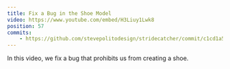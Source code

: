 ```yaml
---
title: Fix a Bug in the Shoe Model
video: https://www.youtube.com/embed/H3Liuy1Lwk8
position: 57
commits:
    - https://github.com/stevepolitodesign/stridecatcher/commit/c1cd1a5f31baace2848b2d06026e068254332f62
---
```

In this video, we fix a bug that prohibits us from creating a shoe.